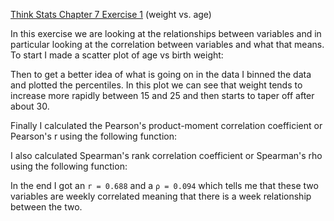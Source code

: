 [Think Stats Chapter 7 Exercise 1](http://greenteapress.com/thinkstats2/html/thinkstats2008.html#toc70) (weight vs. age)

In this exercise we are looking at the relationships between variables and in particular looking at the correlation between variables and what that means.  To start I made a scatter plot of age vs birth weight:

Then to get a better idea of what is going on in the data I binned the data and plotted the percentiles.  In this plot we can see that weight tends to increase more rapidly between 15 and 25 and then starts to taper off after about 30.

Finally I calculated the Pearson's product-moment correlation coefficient or Pearson's r using the following function:

I also calculated Spearman's rank correlation coefficient or Spearman's rho using the following function:

In the end I got an `r = 0.688` and a `ρ = 0.094` which tells me that these two variables are weekly correlated meaning that there is a week relationship between the two.
